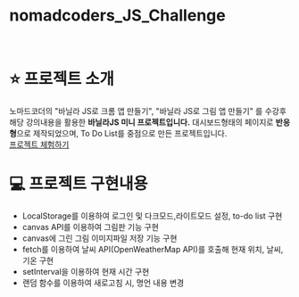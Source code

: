 # nomadcoders_JS_Challenge

</br>

# ⭐️ 프로젝트 소개

노마드코더의 "바닐라 JS로 크롬 앱 만들기", "바닐라 JS로 그림 앱 만들기" 를 수강후 해당 강의내용을 활용한 **바닐라JS 미니 프로젝트입니다.**
대시보드형태의 페이지로 **반응형**으로 제작되었으며, To Do List를 중점으로 만든 프로젝트입니다.
</br>
[프로젝트 체험하기](https://wonhee418.github.io/nomadcoders_JS_Challenge/)
</br>

# 💻 프로젝트 구현내용

<ul>
<li>LocalStorage를 이용하여 로그인 및 다크모드,라이트모드 설정, to-do list 구현</li>
<li>canvas API를 이용하여 그림판 기능 구현</li>
<li>canvas에 그린 그림 이미지파일 저장 기능 구현</li>
<li>fetch를 이용하여 날씨 API(OpenWeatherMap API)를 호출해 현재 위치, 날씨, 기온 구현</li>
<li>setInterval을 이용하여 현재 시간 구현</li>
<li>랜덤 함수를 이용하여 새로고침 시, 명언 내용 변경</li>
</ul>

</br>
